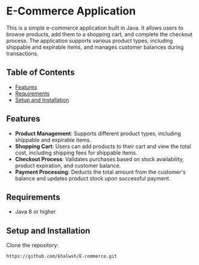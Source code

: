 # E-Commerce Application

This is a simple e-commerce application built in Java. It allows users to browse products, add them to a shopping cart, and complete the checkout process. The application supports various product types, including shippable and expirable items, and manages customer balances during transactions.

## Table of Contents

- [Features](#features)
- [Requirements](#requirements)
- [Setup and Installation](#setup-and-installation)

## Features

- **Product Management**: Supports different product types, including shippable and expirable items.
- **Shopping Cart**: Users can add products to their cart and view the total cost, including shipping fees for shippable items.
- **Checkout Process**: Validates purchases based on stock availability, product expiration, and customer balance.
- **Payment Processing**: Deducts the total amount from the customer's balance and updates product stock upon successful payment.

## Requirements

- Java 8 or higher

## Setup and Installation

Clone the repository:
   ```bash
   https://github.com/khalwsh/E-commerce.git
